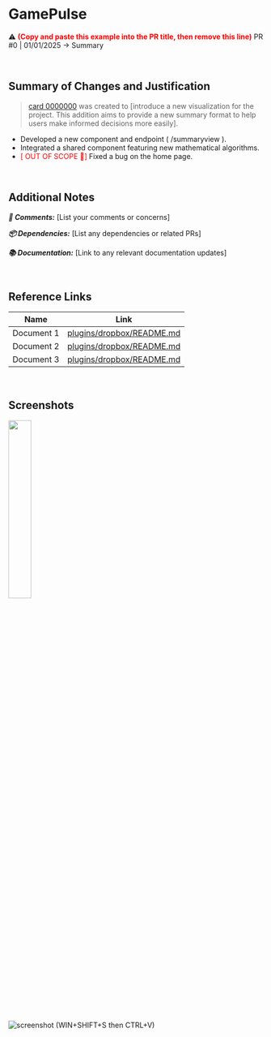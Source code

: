 # GamePulse

⚠️ <strong style="color: red;">(Copy and paste this example into the PR title, then remove this line)</strong> PR #0 | 01/01/2025 -> Summary

<br>


## Summary of Changes and Justification 

> [card 0000000](www.adoboardcardlink.com) was created to [introduce a new visualization for the project. This addition aims to provide a new summary format to help users make informed decisions more easily].

- Developed a new component and endpoint ( /summaryview ).
- Integrated a shared component featuring new mathematical algorithms.
- <span style="color: red;">[ OUT OF SCOPE 🚫]</span> Fixed a bug on the home page.


<br>


## Additional Notes

<i><strong>💬 Comments:</strong></i> [List your comments or concerns]

<i><strong>📦 Dependencies:</strong></i> [List any dependencies or related PRs]

<i><strong>📚 Documentation:</strong></i> [Link to any relevant documentation updates]

<br>


## Reference Links

| Name | Link |
| ------ | ------ |
| Document 1 | [plugins/dropbox/README.md](www.yourlink.com) |
| Document 2 | [plugins/dropbox/README.md](www.yourlink.com) |
| Document 3 | [plugins/dropbox/README.md](www.yourlink.com) |

<br>


## Screenshots

<img src="https://media.giphy.com/media/WVjmqI7jPwIUM/giphy.gif" width="30%"/>

<br>

![screenshot (WIN+SHIFT+S then CTRL+V)](image.png)